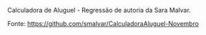 Calculadora de Aluguel - Regressão de autoria da Sara Malvar.

Fonte: https://github.com/smalvar/CalculadoraAluguel-Novembro
